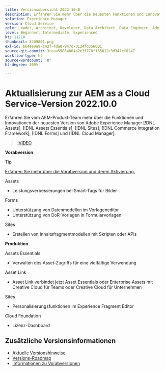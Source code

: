 ```yaml
---
title: Versionsübersicht 2022-10-0
description: Erfahren Sie mehr über die neuesten Funktionen und Innovationen in der Version 2022-10-0 von Adobe Experience Manager  [!DNL Assets Essentials], [!DNL Sites], [!DNL Screens], [!DNL Forms] und [!DNL Cloud Foundation].
solution: Experience Manager
version: Cloud Service
role: Leader, Architect, Developer, Data Architect, Data Engineer, Admin, User
level: Beginner, Intermediate, Experienced
kt: 11218
thumbnail: 3409801.png
exl-id: b64ee9a9-c42f-4da0-947d-0124fd356001
source-git-commit: 3ceaa55864804a2e3f778f155012e3d347cf8247
workflow-type: ht
source-wordcount: '0'
ht-degree: 100%

---
```


# Aktualisierung zur AEM as a Cloud Service-Version 2022.10.0

Erfahren Sie vom AEM-Produkt-Team mehr über die Funktionen und Innovationen der neuesten Version von Adobe Experience Manager [!DNL Assets], [!DNL Assets Essentials], [!DNL Sites], [!DNL Commerce Integration Framework], [!DNL Forms] und [!DNL Cloud Manager].

>[!VIDEO](https://video.tv.adobe.com/v/3409801/?quality=12&learn=on)

**Vorabversion**

>[!TIP]
>
>[Erfahren Sie mehr über die Vorabversion und deren Aktivierung.](https://experienceleague.adobe.com/docs/experience-manager-cloud-service/content/release-notes/prerelease.html?lang=de)

Assets

* Leistungsverbesserungen bei Smart-Tags für Bilder

Forms

* Unterstützung von Datenmodellen im Vorlageneditor
* Unterstützung von DoR-Vorlagen in Formularvorlagen

Sites

* Erstellen von Inhaltsfragmentmodellen mit Skripten oder APIs

**Produktion**

Assets Essentials

* Verwalten des Asset-Zugriffs für eine vielfältige Verwendung

Asset Link

* Asset Link verbindet jetzt Asset Essentials oder Enterprise Assets mit Creative Cloud für Teams oder Creative Cloud für Unternehmen

Sites

* Personalisierungsfunktionen im Experience Fragment Editor

Cloud Foundation

* Lizenz-Dashboard

<!--- Have questions about the release?  Discuss the release in [Experience League Communities](https://adobe.ly/3paYDAo) --->

## Zusätzliche Versionsinformationen

* [Aktuelle Versionshinweise](https://experienceleague.adobe.com/docs/experience-manager-cloud-service/content/release-notes/home.html?lang=de)
* [Versions-Roadmap](https://experienceleague.adobe.com/docs/experience-manager-release-information/aem-release-updates/update-releases-roadmap.html?lang=de)
* [Informationen zu Vorabversionen](https://experienceleague.adobe.com/docs/experience-manager-cloud-service/content/release-notes/prerelease.html?lang=de)
